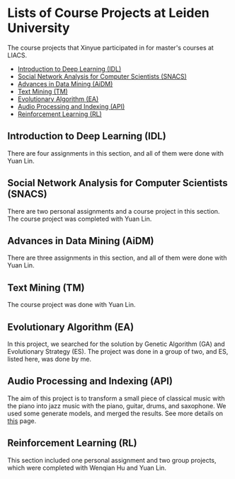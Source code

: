 # Lists of Course Projects at Leiden University
The course projects that Xinyue participated in for master's courses at LIACS.

* [Introduction to Deep Learning (IDL)](#introduction-to-deep-learning-idl)
* [Social Network Analysis for Computer Scientists (SNACS)](#social-network-analysis-for-computer-scientists-snacs)
* [Advances in Data Mining (AiDM)](#advances-in-data-mining-aidm)
* [Text Mining (TM)](#text-minig-tm)
* [Evolutionary Algorithm (EA)](#evolutionary-algorithm-ea)
* [Audio Processing and Indexing (API)](#audio-processing-and-indexing-api)
* [Reinforcement Learning (RL)](#reinforcement-learning-rl)

## Introduction to Deep Learning (IDL)
There are four assignments in this section, and all of them were done with Yuan Lin. 
## Social Network Analysis for Computer Scientists (SNACS)
There are two personal assignments and a course project in this section. The course project was completed with Yuan Lin.
## Advances in Data Mining (AiDM)
There are three assignments in this section, and all of them were done with Yuan Lin.
## Text Mining (TM)
The course project was done with Yuan Lin.
## Evolutionary Algorithm (EA)
In this project, we searched for the solution by Genetic Algorithm (GA) and Evolutionary Strategy (ES). The project was done in a group of two, and ES, listed here, was done by me.
## Audio Processing and Indexing (API)
The aim of this project is to transform a small piece of classical music with the piano into jazz music with the piano, guitar, drums, and saxophone. We used some generate models, and merged the results. See more details on [this](https://github.com/hwqddddd/API_final_project.git) page.
## Reinforcement Learning (RL)
This section included one personal assignment and two group projects, which were completed with Wenqian Hu and Yuan Lin.
